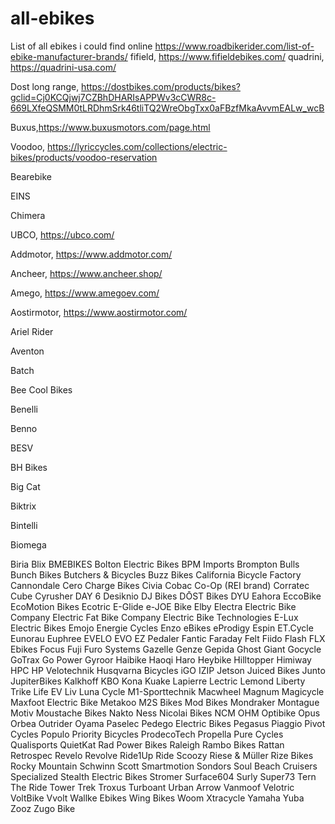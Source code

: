 # all-ebikes
List of all ebikes i could find online
  https://www.roadbikerider.com/list-of-ebike-manufacturer-brands/
  fifield, https://www.fifieldebikes.com/
  quadrini, https://quadrini-usa.com/

  Dost long range, https://dostbikes.com/products/bikes?gclid=Cj0KCQjwj7CZBhDHARIsAPPWv3cCWR8c-669LXfeQSMM0tLRDhmSrk46tliTQ2WreObgTxx0aFBzfMkaAvvmEALw_wcB

  Buxus,https://www.buxusmotors.com/page.html

  Voodoo, https://lyriccycles.com/collections/electric-bikes/products/voodoo-reservation


  Bearebike
  
  EINS
  
  Chimera

  UBCO, https://ubco.com/
  
  Addmotor, https://www.addmotor.com/
  
  Ancheer, https://www.ancheer.shop/
  
  Amego, https://www.amegoev.com/
  
  Aostirmotor, https://www.aostirmotor.com/
  
  Ariel Rider
  
  Aventon
  
  Batch
  
  Bee Cool Bikes
  
  Benelli
  
  Benno
  
  BESV
  
  BH Bikes
  
  Big Cat
  
  Biktrix
  
  Bintelli
  
  Biomega
  
  Biria
  Blix
  BMEBIKES
  Bolton Electric Bikes
  BPM Imports
  Brompton
  Bulls
  Bunch Bikes
  Butchers & Bicycles
  Buzz Bikes
  California Bicycle Factory
  Cannondale
  Cero
  Charge Bikes
  Civia
  Cobac
  Co-Op (REI brand)
  Corratec
  Cube
  Cyrusher
  DAY 6
  Desiknio
  DJ Bikes
  DŌST Bikes
  DYU
  Eahora
  EccoBike
  EcoMotion Bikes
  Ecotric
  E-Glide
  e-JOE Bike
  Elby
  Electra
  Electric Bike Company
  Electric Fat Bike Company
  Electric Bike Technologies
  E-Lux Electric Bikes
  Emojo
  Energie Cycles
  Enzo eBikes
  eProdigy
  Espin
  ET.Cycle
  Eunorau
  Euphree
  EVELO
  EVO
  EZ Pedaler
  Fantic
  Faraday
  Felt
  Fiido
  Flash
  FLX Ebikes
  Focus
  Fuji
  Furo Systems
  Gazelle
  Genze
  Gepida
  Ghost
  Giant
  Gocycle
  GoTrax
  Go Power
  Gyroor
  Haibike
  Haoqi
  Haro
  Heybike
  Hilltopper
  Himiway
  HPC
  HP Velotechnik
  Husqvarna Bicycles
  iGO
  IZIP
  Jetson
  Juiced Bikes
  Junto
  JupiterBikes
  Kalkhoff
  KBO
  Kona
  Kuake
  Lapierre
  Lectric
  Lemond
  Liberty Trike
  Life EV
  Liv
  Luna Cycle
  M1-Sporttechnik
  Macwheel
  Magnum
  Magicycle
  Maxfoot Electric Bike
  Metakoo
  M2S Bikes
  Mod Bikes
  Mondraker
  Montague
  Motiv
  Moustache Bikes
  Nakto
  Ness
  Nicolai Bikes
  NCM
  OHM
  Optibike
  Opus
  Orbea
  Outrider
  Oyama
  Paselec
  Pedego Electric Bikes
  Pegasus
  Piaggio
  Pivot Cycles
  Populo
  Priority Bicycles
  ProdecoTech
  Propella
  Pure Cycles
  Qualisports
  QuietKat
  Rad Power Bikes
  Raleigh
  Rambo Bikes
  Rattan
  Retrospec
  Revelo
  Revolve
  Ride1Up
  Ride Scoozy
  Riese & Müller
  Rize Bikes
  Rocky Mountain
  Schwinn
  Scott
  Smartmotion
  Sondors
  Soul Beach Cruisers
  Specialized
  Stealth Electric Bikes
  Stromer
  Surface604
  Surly
  Super73
  Tern
  The Ride
  Tower
  Trek
  Troxus
  Turboant
  Urban Arrow
  Vanmoof
  Velotric
  VoltBike
  Vvolt
  Wallke Ebikes
  Wing Bikes
  Woom
  Xtracycle
  Yamaha
  Yuba
  Zooz
  Zugo Bike




